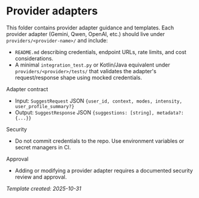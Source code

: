 Provider adapters
=================

This folder contains provider adapter guidance and templates. Each provider adapter (Gemini, Qwen, OpenAI, etc.) should live under `providers/<provider-name>/` and include:

- `README.md` describing credentials, endpoint URLs, rate limits, and cost considerations.
- A minimal `integration_test.py` or Kotlin/Java equivalent under `providers/<provider>/tests/` that validates the adapter's request/response shape using mocked credentials.

Adapter contract
- Input: `SuggestRequest` JSON `{user_id, context, modes, intensity, user_profile_summary?}`
- Output: `SuggestResponse` JSON `{suggestions: [string], metadata?: {...}}`

Security
- Do not commit credentials to the repo. Use environment variables or secret managers in CI.

Approval
- Adding or modifying a provider adapter requires a documented security review and approval.

*Template created: 2025-10-31*
